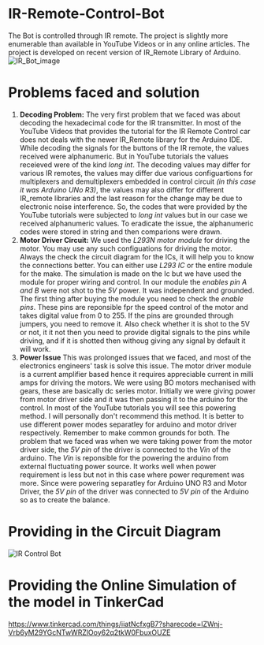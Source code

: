 # IR-Remote-Control-Bot
The Bot is controlled through IR remote. The project is slightly more enumerable than available in YouTube Videos or in any online articles. The project is developed on recent  version of IR_Remote Library of Arduino.
![IR_Bot_image](https://github.com/Aarid696/IR-Remote-Control-Bot/assets/79322886/58094a5f-dfee-4221-94f9-77a494292bf2)

# Problems faced and solution
1. **Decoding Problem:** The very first problem that we faced was about decoding the hexadecimal code for the IR transmitter. In most of the YouTube Videos that provides the tutorial for the IR Remote Control car does not deals with the newer IR_Remote library for the Arduino IDE. While decoding the signals for the buttons of the IR remote, the values received were alphanumeric. But in YouTube tutorials the values receieved were of the kind _long int_. The decoding values may differ for various IR remotes, the values may differ due various configuartions for multiplexers and demultiplexers embedded in control circuit _(in this case it was Arduino UNo R3)_, the values may also differ for different IR_remote libraries and the last reason for the change may be due to electronic noise interference. So, the codes that were provided by the YouTube tutorials were subjected to _long int_ values but in our case we received alphanumeric values. To eradicate the issue, the alphanumeric codes were stored in string and then comparions were drawn.
2. **Motor Driver Circuit:** We used the _L293N motor module_ for driving the motor. You may use any such configuations for driving the motor. Always the check the circuit diagram for the ICs, it will help you to know the connections better. You can either use _L293 IC_ or the entire module for the make. The simulation is made on the Ic but we have used the module for proper wiring and control. In our module the _enables pin A and B_ were not shot to the _5V_ power. It was independent and grounded. The first thing after buying the module you need to check the _enable pins_. These pins are reponsible fpr the speed control of the motor and takes digital value from 0 to 255. If the pins are grounded through jumpers, you need to remove it. Also check whether it is shot to the 5V or not, it it not then you need to provide digital signals to the pins while driving, and if it is shotted then withoug giving any signal by default it will work.
3. **Power Issue** This was prolonged issues that we faced, and most of the electronics engineers' task is solve this issue. The motor driver module is a current amplifier based hence it requires appreciable current in milli amps for driving the motors. We were using BO motors mechanised with gears, these are basically dc series motor. Initially we were giving power from motor driver side and it was then passing it to the arduino for the control. In most of the YouTube tutorials you will see this powering method. I will personally don't recommend this method. It is better to use different power modes separatley for arduino and motor driver respectively. Remember to make common grounds for both. The problem that we faced was when we were taking power from the motor driver side, the _5V pin_ of the driver is connected to the _Vin_ of the arduino. The _Vin_ is reponsible for the powering the arduino from external fluctuating power source. It works well when power requirement is less but not in this case where power requrement was more. Since were powering separatley for Arduino UNO R3 and Motor Driver, the _5V pin_ of the driver was connected to _5V pin_ of the Arduino so as to create the balance.

# Providing in the Circuit Diagram

![IR Control Bot](https://github.com/Aarid696/IR-Remote-Control-Bot/assets/79322886/5e7644ff-2eb7-4527-b347-8e9741704fa3)

# Providing the Online Simulation of the model in TinkerCad
https://www.tinkercad.com/things/iiatNcfxgB7?sharecode=lZWnj-Vrb6yM29YGcNTwWRZlOoy62q2tkW0FbuxOUZE
